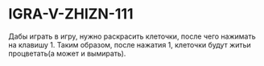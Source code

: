 # IGRA-V-ZHIZN-111
Дабы играть в игру, нужно раскрасить клеточки, после чего нажимать на клавишу 1.
Таким образом, после нажатия 1, клеточки будут житьи процветать(а может и вымирать).
